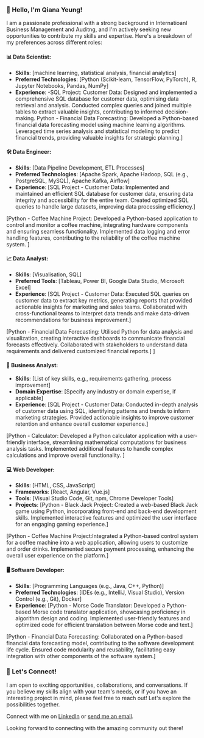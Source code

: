 ### 👋 Hello, I'm Qiana Yeung!

I am a passionate professional with a strong background in Internatioanl Business Management and Auditng, and I'm actively seeking new opportunities to contribute my skills and expertise. Here's a breakdown of my preferences across different roles:

#### 📊 Data Scientist:
- **Skills**: [machine learning, statistical analysis, financial analytics]
- **Preferred Technologies**: [Python (Scikit-learn, TensorFlow, PyTorch), R, Jupyter Notebooks, Pandas, NumPy]
- **Experience**:
  -SQL Project: Customer Data: Designed and implemented a comprehensive SQL database for customer data, optimising data retrieval and analysis.
Conducted complex queries and joined multiple tables to extract valuable insights, contributing to informed decision-making.
Python - Financial Data Forecasting: Developed a Python-based financial data forecasting model using machine learning algorithms.
Leveraged time series analysis and statistical modeling to predict financial trends, providing valuable insights for strategic planning.]

#### 🛠️ Data Engineer:
- **Skills**: [Data Pipeline Development, ETL Processes]
- **Preferred Technologies**: [Apache Spark, Apache Hadoop, SQL (e.g., PostgreSQL, MySQL), Apache Kafka, Airflow]
- **Experience**: [SQL Project - Customer Data: Implemented and maintained an efficient SQL database for customer data, ensuring data integrity and accessibility for the entire team.
Created optimized SQL queries to handle large datasets, improving data processing efficiency.]

[Python - Coffee Machine Project: Developed a Python-based application to control and monitor a coffee machine, integrating hardware components and ensuring seamless functionality.
Implemented data logging and error handling features, contributing to the reliability of the coffee machine system.
]

#### 📈 Data Analyst:
- **Skills**: [Visualisation, SQL]
- **Preferred Tools**: [Tableau, Power BI, Google Data Studio, Microsoft Excel]
- **Experience**: [SQL Project - Customer Data: Executed SQL queries on customer data to extract key metrics, generating reports that provided actionable insights for marketing and sales teams.
Collaborated with cross-functional teams to interpret data trends and make data-driven recommendations for business improvement.]

[Python - Financial Data Forecasting:
Utilised Python for data analysis and visualization, creating interactive dashboards to communicate financial forecasts effectively.
Collaborated with stakeholders to understand data requirements and delivered customized financial reports.]
]

#### 📑 Business Analyst:
- **Skills**: [List of key skills, e.g., requirements gathering, process improvement]
- **Domain Expertise**: [Specify any industry or domain expertise, if applicable]
- **Experience**: [SQL Project - Customer Data: Conducted in-depth analysis of customer data using SQL, identifying patterns and trends to inform marketing strategies.
Provided actionable insights to improve customer retention and enhance overall customer experience.]

[Python - Calculator: Developed a Python calculator application with a user-friendly interface, streamlining mathematical computations for business analysis tasks.
Implemented additional features to handle complex calculations and improve overall functionality.
]

#### 💻 Web Developer:
- **Skills**: [HTML, CSS, JavaScript]
- **Frameworks**: [React, Angular, Vue.js]
- **Tools**: [Visual Studio Code, Git, npm, Chrome Developer Tools]
- **Projects**: [Python - Black Jack Project: Created a web-based Black Jack game using Python, incorporating front-end and back-end development skills.
Implemented interactive features and optimized the user interface for an engaging gaming experience.]

[Python - Coffee Machine Project:Integrated a Python-based control system for a coffee machine into a web application, allowing users to customize and order drinks.
Implemented secure payment processing, enhancing the overall user experience on the platform.]

#### 🖥️ Software Developer:
- **Skills**: [Programming Languages (e.g., Java, C++, Python)]
- **Preferred Technologies**: [IDEs (e.g., IntelliJ, Visual Studio), Version Control (e.g., Git), Docker]
- **Experience**: [Python - Morse Code Translator: Developed a Python-based Morse code translator application, showcasing proficiency in algorithm design and coding.
Implemented user-friendly features and optimized code for efficient translation between Morse code and text.]

[Python - Financial Data Forecasting: Collaborated on a Python-based financial data forecasting model, contributing to the software development life cycle.
Ensured code modularity and reusability, facilitating easy integration with other components of the software system.]

### 🌟 Let's Connect!
I am open to exciting opportunities, collaborations, and conversations. If you believe my skills align with your team's needs, or if you have an interesting project in mind, please feel free to reach out! Let's explore the possibilities together.

Connect with me on [LinkedIn]([link-to-your-linkedin](https://www.linkedin.com/in/qiana-yeung-89122b205/)) or [send me an email](mailto:qianayang97@gmail.com).

Looking forward to connecting with the amazing community out there!

